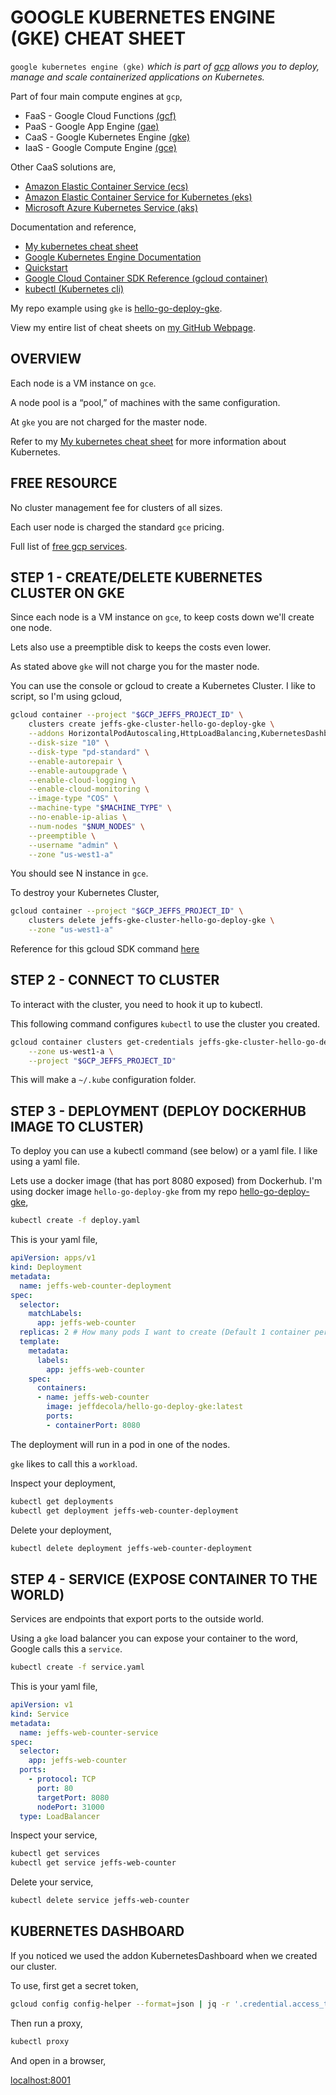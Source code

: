 # GOOGLE KUBERNETES ENGINE (GKE) CHEAT SHEET

`google kubernetes engine (gke)` _which is part of
[gcp](https://github.com/JeffDeCola/my-cheat-sheets/tree/master/software/service-architectures/infrastructure-as-a-service/cloud-services/google-cloud-platform-cheat-sheet)
allows you to deploy, manage and scale containerized applications on Kubernetes._

Part of four main compute engines at `gcp`,

* FaaS - Google Cloud Functions
  [(gcf)](https://github.com/JeffDeCola/my-cheat-sheets/tree/master/software/service-architectures/function-as-a-service/google-cloud-functions-cheat-sheet)
* PaaS - Google App Engine
  [(gae)](https://github.com/JeffDeCola/my-cheat-sheets/tree/master/software/service-architectures/platform-as-a-service/google-app-engine-cheat-sheet)
* CaaS - Google Kubernetes Engine
  [(gke)](https://github.com/JeffDeCola/my-cheat-sheets/tree/master/software/service-architectures/containers-as-a-service/google-kubernetes-engine-cheat-sheet)
* IaaS - Google Compute Engine
  [(gce)](https://github.com/JeffDeCola/my-cheat-sheets/tree/master/software/service-architectures/infrastructure-as-a-service/compute/google-compute-engine-cheat-sheet)

Other CaaS solutions are,

* [Amazon Elastic Container Service (ecs)](https://github.com/JeffDeCola/my-cheat-sheets/tree/master/software/service-architectures/containers-as-a-service/amazon-elastic-container-service-cheat-sheet)
* [Amazon Elastic Container Service for Kubernetes (eks)](https://github.com/JeffDeCola/my-cheat-sheets/tree/master/software/service-architectures/containers-as-a-service/amazon-elastic-container-service-for-kubernetes-cheat-sheet)
* [Microsoft Azure Kubernetes Service (aks)](https://github.com/JeffDeCola/my-cheat-sheets/tree/master/software/service-architectures/containers-as-a-service/microsoft-azure-kubernetes-service-cheat-sheet)

Documentation and reference,

* [My kubernetes cheat sheet](https://github.com/JeffDeCola/my-cheat-sheets/tree/master/software/operations-tools/orchestration/cluster-managers-resource-management-scheduling/kubernetes-cheat-sheet)
* [Google Kubernetes Engine Documentation](https://cloud.google.com/kubernetes-engine/docs/)
* [Quickstart](https://cloud.google.com/kubernetes-engine/docs/quickstart)
* [Google Cloud Container SDK Reference (gcloud container)](https://cloud.google.com/sdk/gcloud/reference/container/)
* [kubectl (Kubernetes cli)](https://kubernetes.io/docs/reference/kubectl/overview/)

My repo example using `gke` is
[hello-go-deploy-gke](https://github.com/JeffDeCola/hello-go-deploy-gke).

View my entire list of cheat sheets on
[my GitHub Webpage](https://jeffdecola.github.io/my-cheat-sheets/).

## OVERVIEW

Each node is a VM instance on `gce`.

A node pool is a “pool,” of machines with the same configuration.

At `gke` you are not charged for the master node.

Refer to my
[My kubernetes cheat sheet](https://github.com/JeffDeCola/my-cheat-sheets/tree/master/software/operations-tools/orchestration/cluster-managers-resource-management-scheduling/kubernetes-cheat-sheet)
for more information about Kubernetes.

## FREE RESOURCE

No cluster management fee for clusters of all sizes. 

Each user node is charged the standard `gce` pricing.

Full list of [free gcp services](https://cloud.google.com/free/docs/gcp-free-tier).

## STEP 1 - CREATE/DELETE KUBERNETES CLUSTER ON GKE

Since each node is a VM instance on `gce`, to keep costs down we'll
create one node.

Lets also use a preemptible disk to keeps the costs even lower.

As stated above `gke` will not charge you for the master node.

You can use the console or gcloud to create a Kubernetes Cluster.
I like to script, so I'm using gcloud,

```bash
gcloud container --project "$GCP_JEFFS_PROJECT_ID" \
    clusters create jeffs-gke-cluster-hello-go-deploy-gke \
    --addons HorizontalPodAutoscaling,HttpLoadBalancing,KubernetesDashboard \
    --disk-size "10" \
    --disk-type "pd-standard" \
    --enable-autorepair \
    --enable-autoupgrade \
    --enable-cloud-logging \
    --enable-cloud-monitoring \
    --image-type "COS" \
    --machine-type "$MACHINE_TYPE" \
    --no-enable-ip-alias \
    --num-nodes "$NUM_NODES" \
    --preemptible \
    --username "admin" \
    --zone "us-west1-a" 
```

You should see N instance in `gce`.

To destroy your Kubernetes Cluster,

```bash
gcloud container --project "$GCP_JEFFS_PROJECT_ID" \
    clusters delete jeffs-gke-cluster-hello-go-deploy-gke \
    --zone "us-west1-a" 
```

Reference for this gcloud SDK command [here](https://cloud.google.com/sdk/gcloud/reference/container/clusters/create)

## STEP 2 - CONNECT TO CLUSTER

To interact with the cluster, you need to hook it up to kubectl.

This following command configures `kubectl` to use the
cluster you created.

```bash
gcloud container clusters get-credentials jeffs-gke-cluster-hello-go-deploy-gke \
    --zone us-west1-a \
    --project "$GCP_JEFFS_PROJECT_ID"
```

This will make a `~/.kube` configuration folder.

## STEP 3 - DEPLOYMENT (DEPLOY DOCKERHUB IMAGE TO CLUSTER)

To deploy you can use a kubectl command (see below) or a yaml file.
I like using a yaml file.

Lets use a docker image (that has port 8080 exposed) from Dockerhub.
I'm using docker image `hello-go-deploy-gke` from my repo
[hello-go-deploy-gke](https://github.com/JeffDeCola/hello-go-deploy-gke),

```bash
kubectl create -f deploy.yaml
```

This is your yaml file,

```yaml
apiVersion: apps/v1
kind: Deployment
metadata:
  name: jeffs-web-counter-deployment
spec:
  selector:
    matchLabels:
      app: jeffs-web-counter
  replicas: 2 # How many pods I want to create (Default 1 container per pod)
  template:
    metadata:
      labels:
        app: jeffs-web-counter
    spec:
      containers:
      - name: jeffs-web-counter
        image: jeffdecola/hello-go-deploy-gke:latest
        ports:
        - containerPort: 8080
```

The deployment will run in a pod in one of the nodes.

`gke` likes to call this a `workload`.

Inspect your deployment,

```bash
kubectl get deployments
kubectl get deployment jeffs-web-counter-deployment
```

Delete your deployment,

```bash
kubectl delete deployment jeffs-web-counter-deployment
```

## STEP 4 - SERVICE (EXPOSE CONTAINER TO THE WORLD)

Services are endpoints that export ports to the outside world.

Using a `gke` load balancer you can expose your container to the word,
Google calls this a `service`.

```bash
kubectl create -f service.yaml
```

This is your yaml file,

```yaml
apiVersion: v1
kind: Service
metadata:
  name: jeffs-web-counter-service
spec:
  selector:
    app: jeffs-web-counter
  ports:
    - protocol: TCP
      port: 80
      targetPort: 8080
      nodePort: 31000
  type: LoadBalancer
```

Inspect your service,

```bash
kubectl get services
kubectl get service jeffs-web-counter
```

Delete your service,

```bash
kubectl delete service jeffs-web-counter
```

## KUBERNETES DASHBOARD

If you noticed we used the addon KubernetesDashboard when we created our cluster.

To use, first get a secret token,

```bash
gcloud config config-helper --format=json | jq -r '.credential.access_token'
```

Then run a proxy,

```bash
kubectl proxy
```

And open in a browser,

[localhost:8001](http://localhost:8001/api/v1/namespaces/kube-system/services/https:kubernetes-dashboard:/proxy)
